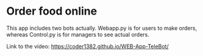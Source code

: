 # Order food online

This app includes two bots actually. Webapp.py is for users to make orders,
whereas Control.py is for managers to see actual orders.

Link to the video: https://coder1382.github.io/WEB-App-TeleBot/
